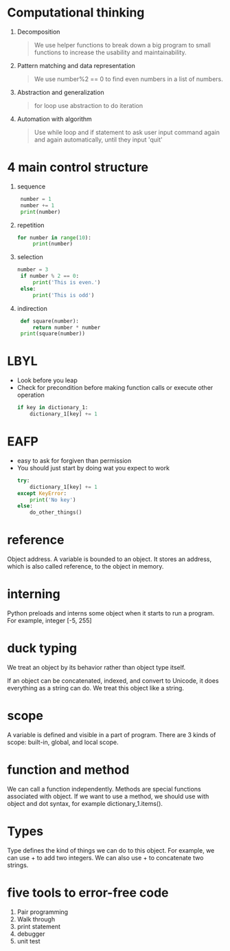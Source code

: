 # Computational thinking
1. Decomposition 
    > We use helper functions to break down a big program to small functions to increase the usability and maintainability.
2. Pattern matching and data representation
    > We use number%2 == 0 to find even numbers in a list of numbers.
3. Abstraction and generalization
    > for loop use abstraction to do iteration
4. Automation with algorithm
    > Use while loop and if statement to ask user input command again and again automatically, until they input 'quit'

# 4 main control structure
1. sequence
   ```python
    number = 1
    number += 1
    print(number)
   ```
2. repetition
   ```python
   for number in range(10):
        print(number)
   ```
3. selection
   ```python
   number = 3
    if number % 2 == 0:
        print('This is even.')
    else:
        print('This is odd')
   ```
4. indirection
   ```python
    def square(number):
        return number * number
    print(square(number))
   ```

# LBYL
* Look before you leap
* Check for precondition before making function calls or execute other operation
    ```python
    if key in dictionary_1:
        dictionary_1[key] += 1
    ```

# EAFP
* easy to ask for forgiven than permission
* You should just start by doing wat you expect to work
    ```python
    try:
        dictionary_1[key] += 1
    except KeyError:
        print('No key')
    else:
        do_other_things()
    ```
# reference
Object address. A variable is bounded to an object. It stores an address, which is also called reference, to the object in memory.

# interning
Python preloads and interns some object when it starts to run a program. For example, integer [-5, 255]

# duck typing
We treat an object by its behavior rather than object type itself.

If an object can be concatenated, indexed, and convert to Unicode, it does everything as a string can do. We treat this object like a string.

# scope
A variable is defined and visible in a part of program. There are 3 kinds of scope: built-in, global, and local scope.

# function and method
We can call a function independently. Methods are special functions associated with object. If we want to use a method, we should use with object and dot syntax, for example dictionary_1.items().

# Types
Type defines the kind of things we can do to this object. For example, we can use + to add two integers. We can also use + to concatenate two strings.

# five tools to error-free code
1. Pair programming
2. Walk through
3. print statement
4. debugger
5. unit test
